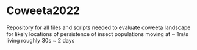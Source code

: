 # Coweeta2022
Repository for all files and scripts needed to evaluate coweeta landscape for likely locations of persistence of insect populations moving at ~ 1m/s living roughly 30s ~ 2 days
